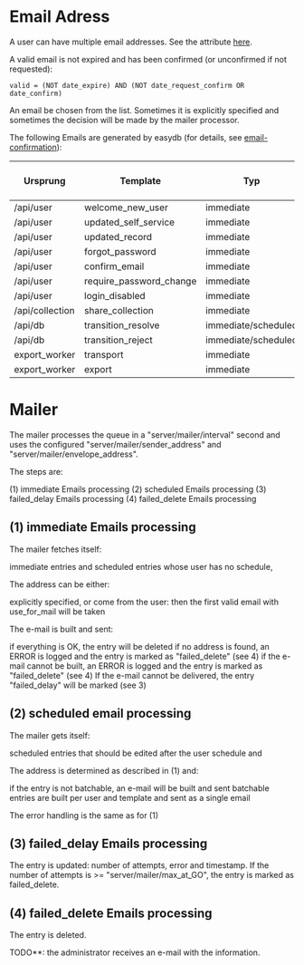 # Email Adress

A user can have multiple email addresses. See the attribute [here](../../types/user/user.html).

A valid email is not expired and has been confirmed (or unconfirmed if not requested):

```
valid = (NOT date_expire) AND (NOT date_request_confirm OR date_confirm)
```


An email be chosen from the list. Sometimes it is explicitly specified and sometimes the decision will be made by the mailer processor.

The following Emails are generated by easydb (for details, see [email-confirmation](../../../sysadmin/konfiguration/email/email.html)):


| Ursprung        | Template                | Typ                 | E-Mail explizit angegeben? |
|-----------------|-------------------------|---------------------|----------------------------|
| /api/user       | welcome_new_user        | immediate           | Ja                         |
| /api/user       | updated_self_service    | immediate           | Ja                         |
| /api/user       | updated_record          | immediate           | Ja                         |
| /api/user       | forgot_password         | immediate           | Ja                         |
| /api/user       | confirm_email           | immediate           | Ja                         |
| /api/user       | require_password_change | immediate           | Ja                         |
| /api/user       | login_disabled          | immediate           | Ja                         |
| /api/collection | share_collection        | immediate           | Ja                         |
| /api/db         | transition_resolve      | immediate/scheduled | Nein                       |
| /api/db         | transition_reject       | immediate/scheduled | Nein                       |
| export_worker   | transport               | immediate           | Ja                         |
| export_worker   | export                  | immediate           | Ja                         |

# Mailer

The mailer processes the queue in a "server/mailer/interval" second and uses the configured "server/mailer/sender_address" and "server/mailer/envelope_address".

The steps are:

(1) immediate Emails processing
(2) scheduled Emails processing
(3) failed_delay Emails processing
(4) failed_delete Emails processing

## (1) immediate Emails processing

The mailer fetches itself:

immediate entries and
scheduled entries whose user has no schedule,


The address can be either:

explicitly specified, or
come from the user: then the first valid email with use_for_mail will be taken

The e-mail is built and sent:

if everything is OK, the entry will be deleted
if no address is found, an ERROR is logged and the entry is marked as "failed_delete" (see 4)
if the e-mail cannot be built, an ERROR is logged and the entry is marked as "failed_delete" (see 4)
If the e-mail cannot be delivered, the entry "failed_delay" will be marked (see 3)

## (2) scheduled email processing

The mailer gets itself:

scheduled entries that should be edited after the user schedule and


The address is determined as described in (1) and:

if the entry is not batchable, an e-mail will be built and sent
batchable entries are built per user and template and sent as a single email

The error handling is the same as for (1)

## (3) failed_delay Emails processing

The entry is updated: number of attempts, error and timestamp. If the number of attempts is >= "server/mailer/max_at_GO", the entry is marked as failed_delete.

## (4) failed_delete Emails processing

The entry is deleted.

TODO**: the administrator receives an e-mail with the information.
